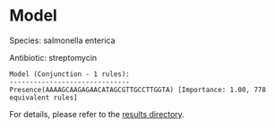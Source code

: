 
# Model

Species: salmonella enterica

Antibiotic: streptomycin

```
Model (Conjunction - 1 rules):
------------------------------
Presence(AAAAGCAAGAGAACATAGCGTTGCCTTGGTA) [Importance: 1.00, 778 equivalent rules]

```

For details, please refer to the [results directory](../../../../../results/scm_b/salmonella%20enterica/streptomycin/repeat_3/).

